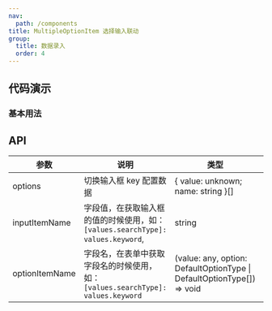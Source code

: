 ```yaml
---
nav:
  path: /components
title: MultipleOptionItem 选择输入联动
group:
  title: 数据录入
  order: 4
---
```


## 代码演示

### 基本用法

<code src="./demo/base.tsx"></code>

## API

| 参数           | 说明                                                                            | 类型                                                                   | 默认值     |
| -------------- | ------------------------------------------------------------------------------- | ---------------------------------------------------------------------- | ---------- |
| options        | 切换输入框 key 配置数据                                                         | { value: unknown; name: string }[]                                     | -          |
| inputItemName  | 字段值，在获取输入框的值的时候使用，如：`[values.searchType]: values.keyword`,  | string                                                                 | keyword    |
| optionItemName | 字段名，在表单中获取字段名的时候使用，如：`[values.searchType]: values.keyword` | (value: any, option: DefaultOptionType \| DefaultOptionType[]) => void | searchType |
